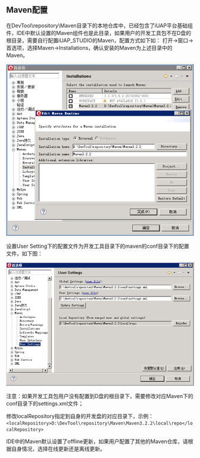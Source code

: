 ## Maven配置
在DevTool\repository\Maven目录下的本地仓库中，已经包含了iUAP平台基础组件，IDE中默认设置的Maven组件也是此目录，如果用户的开发工具包不在D盘的根目录，需要自行配置iUAP_STUDIO的Maven，配置方式如下如：
打开->窗口->首选项，选择Maven->Installations，确认安装的Maven为上述目录中的Maven。

![图](/img/image003.jpg)

设置User Setting下的配置文件为开发工具目录下的maven的conf目录下的配置文件，如下图：

 ![工具目录](/img/image004.jpg)
 
注意：如果开发工具包用户没有配置到D盘的根目录下，需要修改对应Maven下的conf目录下的settings.xml文件；

修改localRepository指定到自身的开发盘的对应目录下，示例：
```<localRepository>D:\DevTool\repository\Maven\Maven3.2.2\local\repo</localRepository>```
 
 IDE中的Maven默认设置了offline更新，如果用户配置了其他的Maven仓库，请根据自身情况，选择在线更新还是离线更新。


